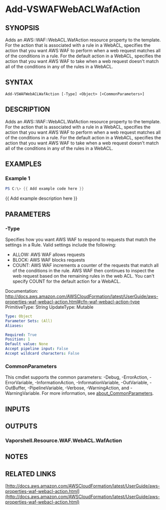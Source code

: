 # Add-VSWAFWebACLWafAction

## SYNOPSIS
Adds an AWS::WAF::WebACL.WafAction resource property to the template.
For the action that is associated with a rule in a WebACL, specifies the action that you want AWS WAF to perform when a web request matches all of the conditions in a rule.
For the default action in a WebACL, specifies the action that you want AWS WAF to take when a web request doesn't match all of the conditions in any of the rules in a WebACL.

## SYNTAX

```
Add-VSWAFWebACLWafAction [-Type] <Object> [<CommonParameters>]
```

## DESCRIPTION
Adds an AWS::WAF::WebACL.WafAction resource property to the template.
For the action that is associated with a rule in a WebACL, specifies the action that you want AWS WAF to perform when a web request matches all of the conditions in a rule.
For the default action in a WebACL, specifies the action that you want AWS WAF to take when a web request doesn't match all of the conditions in any of the rules in a WebACL.

## EXAMPLES

### Example 1
```powershell
PS C:\> {{ Add example code here }}
```

{{ Add example description here }}

## PARAMETERS

### -Type
Specifies how you want AWS WAF to respond to requests that match the settings in a Rule.
Valid settings include the following:
+  ALLOW: AWS WAF allows requests
+  BLOCK: AWS WAF blocks requests
+  COUNT: AWS WAF increments a counter of the requests that match all of the conditions in the rule.
AWS WAF then continues to inspect the web request based on the remaining rules in the web ACL.
You can't specify COUNT for the default action for a WebACL.

Documentation: http://docs.aws.amazon.com/AWSCloudFormation/latest/UserGuide/aws-properties-waf-webacl-action.html#cfn-waf-webacl-action-type
PrimitiveType: String
UpdateType: Mutable

```yaml
Type: Object
Parameter Sets: (All)
Aliases:

Required: True
Position: 1
Default value: None
Accept pipeline input: False
Accept wildcard characters: False
```

### CommonParameters
This cmdlet supports the common parameters: -Debug, -ErrorAction, -ErrorVariable, -InformationAction, -InformationVariable, -OutVariable, -OutBuffer, -PipelineVariable, -Verbose, -WarningAction, and -WarningVariable. For more information, see [about_CommonParameters](http://go.microsoft.com/fwlink/?LinkID=113216).

## INPUTS

## OUTPUTS

### Vaporshell.Resource.WAF.WebACL.WafAction
## NOTES

## RELATED LINKS

[http://docs.aws.amazon.com/AWSCloudFormation/latest/UserGuide/aws-properties-waf-webacl-action.html](http://docs.aws.amazon.com/AWSCloudFormation/latest/UserGuide/aws-properties-waf-webacl-action.html)

